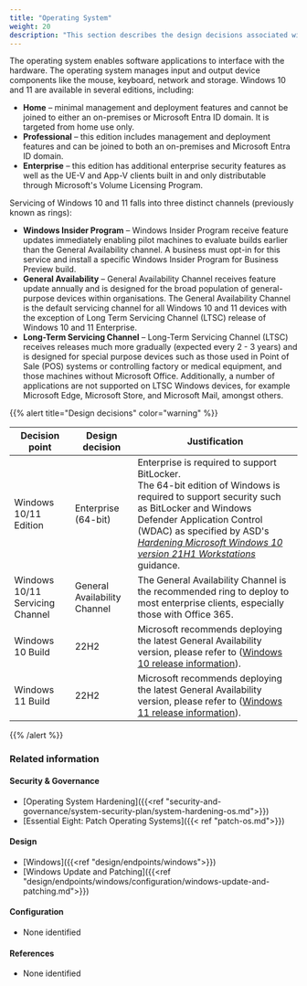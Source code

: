 ```yaml
---
title: "Operating System"
weight: 20
description: "This section describes the design decisions associated with Windows 10 and 11 endpoints configured according to guidance in ASD's Blueprint for Secure Cloud."
---
```


The operating system enables software applications to interface with the hardware. The operating system manages input and output device components like the mouse, keyboard, network and storage.
Windows 10 and 11 are available in several editions, including:

* **Home** – minimal management and deployment features and cannot be joined to either an on-premises or Microsoft Entra ID domain. It is targeted from home use only.
* **Professional** – this edition includes management and deployment features and can be joined to both an on-premises and Microsoft Entra ID domain.
* **Enterprise** – this edition has additional enterprise security features as well as the UE-V and App-V clients built in and only distributable through Microsoft's Volume Licensing Program.

Servicing of Windows 10 and 11 falls into three distinct channels (previously known as rings):

* **Windows Insider Program** – Windows Insider Program receive feature updates immediately enabling pilot machines to evaluate builds earlier than the General Availability channel. A business must opt-in for this service and install a specific Windows Insider Program for Business Preview build.
* **General Availability** – General Availability Channel receives feature update annually and is designed for the broad population of general-purpose devices within organisations. The General Availability Channel is the default servicing channel for all Windows 10 and 11 devices with the exception of Long Term Servicing Channel (LTSC) release of Windows 10 and 11 Enterprise.
* **Long-Term Servicing Channel** – Long-Term Servicing Channel (LTSC) receives releases much more gradually (expected every 2 - 3 years) and is designed for special purpose devices such as those used in Point of Sale (POS) systems or controlling factory or medical equipment, and those machines without Microsoft Office. Additionally, a number of applications are not supported on LTSC Windows devices, for example Microsoft Edge, Microsoft Store, and Microsoft Mail, amongst others.

{{% alert title="Design decisions" color="warning" %}}

| Decision point                  | Design decision              | Justification                                                                                                                                                                                                                 |
|---------------------------------|------------------------------|-------------------------------------------------------------------------------------------------------------------------------------------------------------------------------------------------------------------------------|
| Windows 10/11 Edition           | Enterprise (64-bit)          | Enterprise is required to support BitLocker.<br>The 64-bit edition of Windows is required to support security such as BitLocker and Windows Defender Application Control (WDAC) as specified by ASD's [*Hardening Microsoft Windows 10 version 21H1 Workstations*](https://www.cyber.gov.au/resources-business-and-government/maintaining-devices-and-systems/system-hardening-and-administration/system-hardening/hardening-microsoft-windows-10-version-21h1-workstations) guidance. |
| Windows 10/11 Servicing Channel | General Availability Channel | The General Availability Channel is the recommended ring to deploy to most enterprise clients, especially those with Office 365.                                                                                              |
| Windows 10 Build                | 22H2                         | Microsoft recommends deploying the latest General Availability version, please refer to ([Windows 10 release information](https://learn.microsoft.com/windows/release-health/release-information)).                     |
| Windows 11 Build                | 22H2                         | Microsoft recommends deploying the latest General Availability version, please refer to ([Windows 11 release information](https://learn.microsoft.com/windows/release-health/windows11-release-information)).           |
 
{{% /alert %}}

### Related information

#### Security & Governance

* [Operating System Hardening]({{<ref "security-and-governance/system-security-plan/system-hardening-os.md">}})
* [Essential Eight: Patch Operating Systems]({{< ref "patch-os.md">}})

#### Design

* [Windows]({{<ref "design/endpoints/windows">}})
* [Windows Update and Patching]({{<ref "design/endpoints/windows/configuration/windows-update-and-patching.md">}})

#### Configuration

* None identified

#### References

* None identified